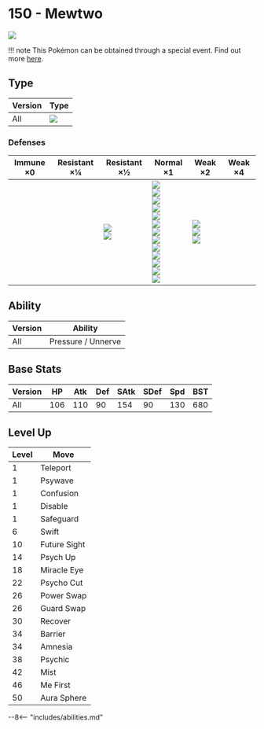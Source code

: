 # 150 - Mewtwo
![][150]

!!! note
    This Pokémon can be obtained through a special event. Find out more [here](../../special_events/#mewtwo).

## Type

Version | Type
---     | ---
All     | ![][psychic]

### Defenses

Immune ×0 | Resistant ×¼ | Resistant ×½                      | Normal ×1                                                                                                                                                                                  | Weak ×2                                 | Weak ×4
---       | ---          | ---                               | ---                                                                                                                                                                                        | ---                                     | ---
&nbsp;    | &nbsp;       | ![][fighting]<br>![][psychic]<br> | ![][normal]<br>![][flying]<br>![][poison]<br>![][ground]<br>![][rock]<br>![][steel]<br>![][fire]<br>![][water]<br>![][grass]<br>![][electric]<br>![][ice]<br>![][dragon]<br>![][fairy]<br> | ![][bug]<br>![][ghost]<br>![][dark]<br> | &nbsp;

## Ability

Version | Ability
---     | ---
All     | Pressure / Unnerve

## Base Stats

Version | HP  | Atk | Def | SAtk | SDef | Spd | BST
---     | --- | --- | --- | ---  | ---  | --- | ---
All     | 106 | 110 | 90  | 154  | 90   | 130 | 680

## Level Up

Level | Move
---   | ---
1     | Teleport
1     | Psywave
1     | Confusion
1     | Disable
1     | Safeguard
6     | Swift
10    | Future Sight
14    | Psych Up
18    | Miracle Eye
22    | Psycho Cut
26    | Power Swap
26    | Guard Swap
30    | Recover
34    | Barrier
34    | Amnesia
38    | Psychic
42    | Mist
46    | Me First
50    | Aura Sphere


--8<-- "includes/abilities.md"

[150]: ../img/pokemon/150.png
[normal]: ../img/types/normal.png
[fire]: ../img/types/fire.png
[fighting]: ../img/types/fighting.png
[water]: ../img/types/water.png
[flying]: ../img/types/flying.png
[grass]: ../img/types/grass.png
[poison]: ../img/types/poison.png
[electric]: ../img/types/electric.png
[ground]: ../img/types/ground.png
[psychic]: ../img/types/psychic.png
[rock]: ../img/types/rock.png
[ice]: ../img/types/ice.png
[bug]: ../img/types/bug.png
[dragon]: ../img/types/dragon.png
[ghost]: ../img/types/ghost.png
[dark]: ../img/types/dark.png
[steel]: ../img/types/steel.png
[fairy]: ../img/types/fairy.png
